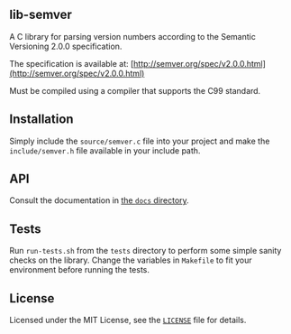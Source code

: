 ## lib-semver ##

A C library for parsing version numbers according to the Semantic Versioning
2.0.0 specification.

The specification is available at:
[http://semver.org/spec/v2.0.0.html](http://semver.org/spec/v2.0.0.html)

Must be compiled using a compiler that supports the C99 standard.

## Installation ##

Simply include the `source/semver.c` file into your project and make the
`include/semver.h` file available in your include path.

## API ##

Consult the documentation in [the `docs` directory](./docs/).

## Tests ##

Run `run-tests.sh` from the `tests` directory to perform some simple sanity
checks on the library. Change the variables in `Makefile` to fit your
environment before running the tests.

## License ##

Licensed under the MIT License, see the [`LICENSE`](./LICENSE) file for
details.
